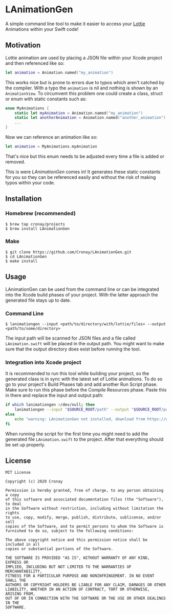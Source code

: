 LAnimationGen
=============

A simple command line tool to make it easier to access your [Lottie](https://github.com/airbnb/lottie-ios) Animations within your Swift code!

Motivation
----------

Lottie animation are used by placing a JSON file within your Xcode project and then referenced like so:

```swift
let animation = Animation.named("my_animation")
```

This works nice but is prone to errors due to typos which aren't catched by the compiler. With a typo the `animation` is nil and nothing is shown by an `AnimationView`. To circumvent this problem one could create a class, struct or enum with static constants such as:

```swift
enum MyAnimations {
    static let myAnimation = Animation.named("my_animation")
    static let anotherAnimation = Animation.named("another_animation")
    ...
}
```
Now we can reference an animation like so:

```swift
let animation = MyAnimations.myAnimation
```

That's nice but this enum needs to be adjusted every time a file is added or removed.

This is were *LAnimationGen* comes in! It generates these static constants for you so they can be referenced easily and without the risk of making typos within your code.

Installation
------------
### Homebrew (recommended)

```console
$ brew tap cronay/projects
$ brew install LAnimationGen
```

### Make

```console
$ git clone https://github.com/Cronay/LAnimationGen.git
$ cd LAnimationGen
$ make install
```

Usage
-----
LAnimationGen can be used from the command line or can be integrated into the Xcode build phases of your project. With the latter approach the generated file stays up to date.

### Command Line
```console
$ lanimationgen --input <path/to/directory/with/lottie/files> --output <path/to/some/directory>
```
The input path will be scanned for JSON files and a file called `LAnimation.swift` will be placed in the output path. You might want to make sure that the output directory does exist before running the tool.

### Integration into Xcode project
It is recommended to run this tool while building your project, so the generated class is in sync with the latest set of Lottie animations. To do so go to your project's Build Phases tab and add another Run Script phase. Make sure to run this phase before the Compile Resources phase. Paste this in there and replace the input and output path: 
```bash
if which lanimationgen >/dev/null; then
    lanimationgen --input "$SOURCE_ROOT/path" --output "$SOURCE_ROOT/path"
else
    echo "warning: LAnimationGen not installed, download from https://github.com/Cronay/LAnimationGen"
fi
```
When running the script for the first time you might need to add the generated file `LAnimation.swift` to the project. After that everything should be set up properly.

License
-------
```
MIT License

Copyright (c) 2020 Cronay

Permission is hereby granted, free of charge, to any person obtaining a copy
of this software and associated documentation files (the "Software"), to deal
in the Software without restriction, including without limitation the rights
to use, copy, modify, merge, publish, distribute, sublicense, and/or sell
copies of the Software, and to permit persons to whom the Software is
furnished to do so, subject to the following conditions:

The above copyright notice and this permission notice shall be included in all
copies or substantial portions of the Software.

THE SOFTWARE IS PROVIDED "AS IS", WITHOUT WARRANTY OF ANY KIND, EXPRESS OR
IMPLIED, INCLUDING BUT NOT LIMITED TO THE WARRANTIES OF MERCHANTABILITY,
FITNESS FOR A PARTICULAR PURPOSE AND NONINFRINGEMENT. IN NO EVENT SHALL THE
AUTHORS OR COPYRIGHT HOLDERS BE LIABLE FOR ANY CLAIM, DAMAGES OR OTHER
LIABILITY, WHETHER IN AN ACTION OF CONTRACT, TORT OR OTHERWISE, ARISING FROM,
OUT OF OR IN CONNECTION WITH THE SOFTWARE OR THE USE OR OTHER DEALINGS IN THE
SOFTWARE.
```
